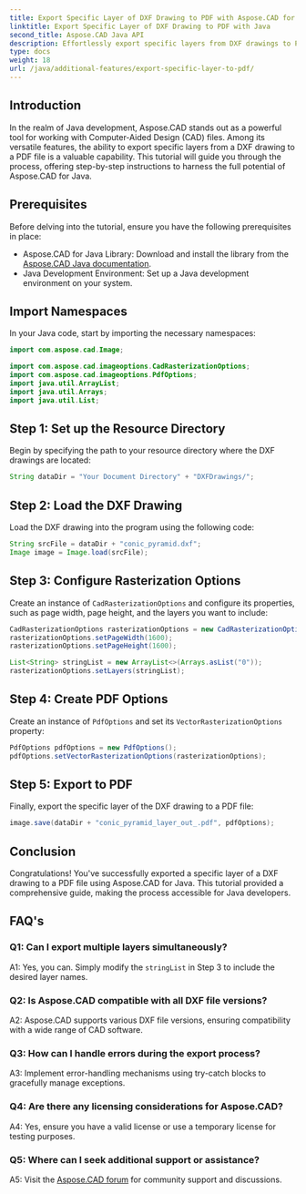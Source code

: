 ```yaml
---
title: Export Specific Layer of DXF Drawing to PDF with Aspose.CAD for Java
linktitle: Export Specific Layer of DXF Drawing to PDF with Java
second_title: Aspose.CAD Java API
description: Effortlessly export specific layers from DXF drawings to PDF using Aspose.CAD for Java. Follow this step-by-step guide for seamless integration.
type: docs
weight: 18
url: /java/additional-features/export-specific-layer-to-pdf/
---
```

## Introduction

In the realm of Java development, Aspose.CAD stands out as a powerful tool for working with Computer-Aided Design (CAD) files. Among its versatile features, the ability to export specific layers from a DXF drawing to a PDF file is a valuable capability. This tutorial will guide you through the process, offering step-by-step instructions to harness the full potential of Aspose.CAD for Java.

## Prerequisites

Before delving into the tutorial, ensure you have the following prerequisites in place:

- Aspose.CAD for Java Library: Download and install the library from the [Aspose.CAD Java documentation](https://reference.aspose.com/cad/java/).
- Java Development Environment: Set up a Java development environment on your system.

## Import Namespaces

In your Java code, start by importing the necessary namespaces:

```java
import com.aspose.cad.Image;

import com.aspose.cad.imageoptions.CadRasterizationOptions;
import com.aspose.cad.imageoptions.PdfOptions;
import java.util.ArrayList;
import java.util.Arrays;
import java.util.List;
```

## Step 1: Set up the Resource Directory

Begin by specifying the path to your resource directory where the DXF drawings are located:

```java
String dataDir = "Your Document Directory" + "DXFDrawings/";
```

## Step 2: Load the DXF Drawing

Load the DXF drawing into the program using the following code:

```java
String srcFile = dataDir + "conic_pyramid.dxf";
Image image = Image.load(srcFile);
```

## Step 3: Configure Rasterization Options

Create an instance of `CadRasterizationOptions` and configure its properties, such as page width, page height, and the layers you want to include:

```java
CadRasterizationOptions rasterizationOptions = new CadRasterizationOptions();
rasterizationOptions.setPageWidth(1600);
rasterizationOptions.setPageHeight(1600);

List<String> stringList = new ArrayList<>(Arrays.asList("0"));
rasterizationOptions.setLayers(stringList);
```

## Step 4: Create PDF Options

Create an instance of `PdfOptions` and set its `VectorRasterizationOptions` property:

```java
PdfOptions pdfOptions = new PdfOptions();
pdfOptions.setVectorRasterizationOptions(rasterizationOptions);
```

## Step 5: Export to PDF

Finally, export the specific layer of the DXF drawing to a PDF file:

```java
image.save(dataDir + "conic_pyramid_layer_out_.pdf", pdfOptions);
```

## Conclusion

Congratulations! You've successfully exported a specific layer of a DXF drawing to a PDF file using Aspose.CAD for Java. This tutorial provided a comprehensive guide, making the process accessible for Java developers.

## FAQ's

### Q1: Can I export multiple layers simultaneously?

A1: Yes, you can. Simply modify the `stringList` in Step 3 to include the desired layer names.

### Q2: Is Aspose.CAD compatible with all DXF file versions?

A2: Aspose.CAD supports various DXF file versions, ensuring compatibility with a wide range of CAD software.

### Q3: How can I handle errors during the export process?

A3: Implement error-handling mechanisms using try-catch blocks to gracefully manage exceptions.

### Q4: Are there any licensing considerations for Aspose.CAD?

A4: Yes, ensure you have a valid license or use a temporary license for testing purposes.

### Q5: Where can I seek additional support or assistance?

A5: Visit the [Aspose.CAD forum](https://forum.aspose.com/c/cad/19) for community support and discussions.
